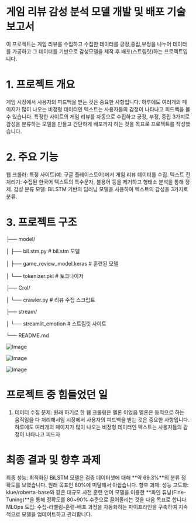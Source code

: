 # 게임 리뷰 감성 분석 모델 개발 및 배포 기술 보고서

이 프로젝트는 게임 리뷰를 수집하고 수집한 데이터를 긍정,중립,부정을 나누어 데이터를 가공하고 그 데이터를 기반으로
감성모델을 제작 후 배포(스트림릿)하는 프로젝트입니다.

# 1. 프로젝트 개요

게임 시장에서 사용자의 피드백을 받는 것은 중요한 사항입니다. 하루에도 여러개의 페이지가 많이 나오는 비정형 데이터인
텍스트는 사용자들의 감정이 나타나고 피드백을 볼수 있습니다. 특정한 사이트의 게임 리뷰를 자동으로 수집하고 긍정, 부정, 중립 3가지로
감성을 분류하는 모델을 만들고 간단하게 배포까지 하는 것을 목표로 프로젝트를 작성했습니다.

# 2. 주요 기능

웹 크롤러: 특정 사이트(예: 구글 플레이스토어)에서 게임 리뷰 데이터를 수집.
텍스트 전처리기: 수집된 한국어 텍스트의 특수문자, 불용어 등을 제거하고 형태소 분석을 통해 정제.
감성 분류 모델: BiLSTM 기반의 딥러닝 모델을 사용하여 텍스트의 감성을 3가지로 분류.

# 3. 프로젝트 구조

├── model/

│                 ├── biLstm.py               # biLstm 모델 

│                 ├── game_review_model.keras # 훈련된 모델

│                 └── tokenizer.pkl           # 토크나이저

├── Crol/

│                 └── crawler.py              # 리뷰 수집 스크립트

├── stream/

│                 └── streamlit_emotion       # 스트림릿 사이트

└── README.md 



![Image](https://github.com/user-attachments/assets/007b3ce1-85f3-4b18-8ff8-26b43319c03d)


![Image](https://github.com/user-attachments/assets/826a17b3-1f18-42e7-9024-958803490cac)


![Image](https://github.com/user-attachments/assets/8705377f-72ac-4704-a7e8-20f2a2c52ce1)


# 프로젝트 중 힘들었던 일

1. 데이터 수집
문제: 원래 하기로 한 웹 크롤링은 멜론 이었음 멜론은 동적으로 하는 움직임을 다 처리해서임 시장에서 사용자의 피드백을 받는 것은 중요한 사항입니다. 하루에도 여러개의 페이지가 많이 나오는 비정형 데이터인
텍스트는 사용자들의 감정이 나타나고 피드자

#  최종 결과 및 향후 과제
최종 성능: 최적화된 BiLSTM 모델은 검증 데이터셋에 대해 **약 69.3%**의 분류 정확도를 보였습니다. 원래 목표인 80%에 미달해서 아쉽습니다. 
향후 과제:
성능 고도화: klue/roberta-base와 같은 대규모 사전 훈련 언어 모델을 이용한 **파인 튜닝(Fine-Tuning)**을 통해 정확도를 80~90% 수준으로 끌어올리는 것을 다음 목표로 합니다.
MLOps 도입: 수집-라벨링-훈련-배포 과정을 자동화하는 파이프라인을 구축하여 지속적으로 모델을 업데이트하고 관리합니다.
